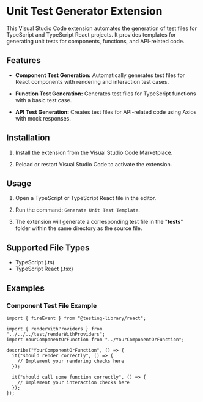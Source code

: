 # Unit Test Generator Extension

This Visual Studio Code extension automates the generation of test files for TypeScript and TypeScript React projects. It provides templates for generating unit tests for components, functions, and API-related code.

## Features

- **Component Test Generation:** Automatically generates test files for React components with rendering and interaction test cases.

- **Function Test Generation:** Generates test files for TypeScript functions with a basic test case.

- **API Test Generation:** Creates test files for API-related code using Axios with mock responses.

## Installation

1. Install the extension from the Visual Studio Code Marketplace.

2. Reload or restart Visual Studio Code to activate the extension.

## Usage

1. Open a TypeScript or TypeScript React file in the editor.

2. Run the command: `Generate Unit Test Template`.

3. The extension will generate a corresponding test file in the "**tests**" folder within the same directory as the source file.

## Supported File Types

- TypeScript (.ts)
- TypeScript React (.tsx)

## Examples

### Component Test File Example

```tsx
import { fireEvent } from "@testing-library/react";

import { renderWithProviders } from "../../../test/renderWithProviders";
import YourComponentOrFunction from "../YourComponentOrFunction";

describe("YourComponentOrFunction", () => {
  it("should render correctly", () => {
    // Implement your rendering checks here
  });

  it("should call some function correctly", () => {
    // Implement your interaction checks here
  });
});
```
